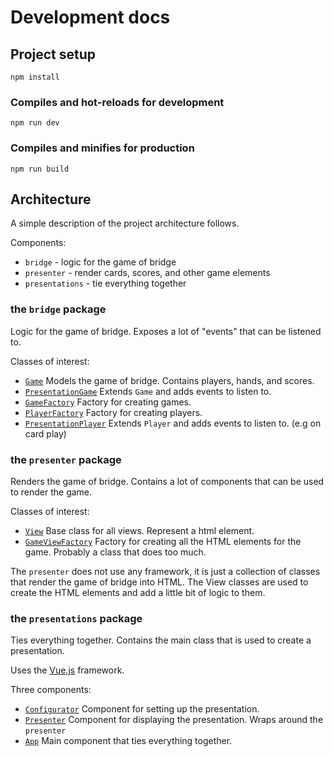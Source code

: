 # Development docs

## Project setup

```
npm install
```

### Compiles and hot-reloads for development

```
npm run dev
```

### Compiles and minifies for production

```
npm run build
```

## Architecture

A simple description of the project architecture follows.

Components:

- `bridge` - logic for the game of bridge
- `presenter` - render cards, scores, and other game elements
- `presentations` - tie everything together

### the `bridge` package

Logic for the game of bridge. Exposes a lot of "events" that can be listened to.

Classes of interest:

- [`Game`](src/bridge/model/Game.ts)
  Models the game of bridge. Contains players, hands, and scores.
- [`PresentationGame`](src/bridge/model/PresentationGame.ts)
  Extends `Game` and adds events to listen to.
- [`GameFactory`](src/bridge/factory/GameFactory.ts)
  Factory for creating games.
- [`PlayerFactory`](src/bridge/factory/PlayerFactory.ts)
  Factory for creating players.
- [`PresentationPlayer`](src/bridge/model/PresentationPlayer.ts)
  Extends `Player` and adds events to listen to. (e.g on card play)

### the `presenter` package

Renders the game of bridge. Contains a lot of components that can be used to render the game.

Classes of interest:

- [`View`](src/presenter/View.ts)
  Base class for all views. Represent a html element.
- [`GameViewFactory`](src/presenter/GameViewFactory.ts)
  Factory for creating all the HTML elements for the game.
  Probably a class that does too much.

The `presenter` does not use any framework, it is just a collection of classes that render the game of bridge into HTML. The View classes are used to create the HTML elements and add a little bit of logic to them.

### the `presentations` package

Ties everything together. Contains the main class that is used to create a presentation.

Uses the [Vue.js](https://vuejs.org/) framework.

Three components:

- [`Configurator`](src/presentations/components/Configurator.vue)
  Component for setting up the presentation.
- [`Presenter`](src/presentations/components/Presentation.vue)
  Component for displaying the presentation. Wraps around the `presenter`
- [`App`](src/presentations/App.vue)
  Main component that ties everything together.
